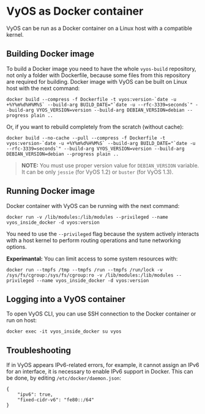 # VyOS as Docker container

VyOS can be run as a Docker container on a Linux host with a compatible kernel.


## Building Docker image

To build a Docker image you need to have the whole `vyos-build` repository, not only a folder with Dockerfile, because some files from this repository are required for building.
Docker image with VyOS can be built on Linux host with the next command:

```
docker build --compress -f Dockerfile -t vyos:version-`date -u +%Y%m%d%H%M%S` --build-arg BUILD_DATE="`date -u --rfc-3339=seconds`" --build-arg VYOS_VERSION=version --build-arg DEBIAN_VERSION=debian --progress plain ..
```

Or, if you want to rebuild completely from the scratch (without cache):

```
docker build --no-cache --pull --compress -f Dockerfile -t vyos:version-`date -u +%Y%m%d%H%M%S` --build-arg BUILD_DATE="`date -u --rfc-3339=seconds`" --build-arg VYOS_VERSION=version --build-arg DEBIAN_VERSION=debian --progress plain ..
```

> **NOTE:** You must use proper version value for `DEBIAN_VERSION` variable. It can be only `jessie` (for VyOS 1.2) or `buster` (for VyOS 1.3).

## Running Docker image

Docker container with VyOS can be running with the next command:

```
docker run -v /lib/modules:/lib/modules --privileged --name vyos_inside_docker -d vyos:version
```

You need to use the `--privileged` flag because the system actively interacts with a host kernel to perform routing operations and tune networking options.


**Experimantal:** You can limit access to some system resources with:

```
docker run --tmpfs /tmp --tmpfs /run --tmpfs /run/lock -v /sys/fs/cgroup:/sys/fs/cgroup:ro -v /lib/modules:/lib/modules --privileged --name vyos_inside_docker -d vyos:version
```

## Logging into a VyOS container

To open VyOS CLI, you can use SSH connection to the Docker container or run on host:

```
docker exec -it vyos_inside_docker su vyos
```


## Troubleshooting

If in VyOS appears IPv6-related errors, for example, it cannot assign an IPv6 for an interface, it is necessary to enable IPv6 support in Docker. This can be done, by editing `/etc/docker/daemon.json`:

```
{
    "ipv6": true,
    "fixed-cidr-v6": "fe80::/64"
}

```
